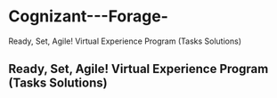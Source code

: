 # Cognizant---Forage-
Ready, Set, Agile! Virtual Experience Program (Tasks Solutions)

## Ready, Set, Agile! Virtual Experience Program (Tasks Solutions)
